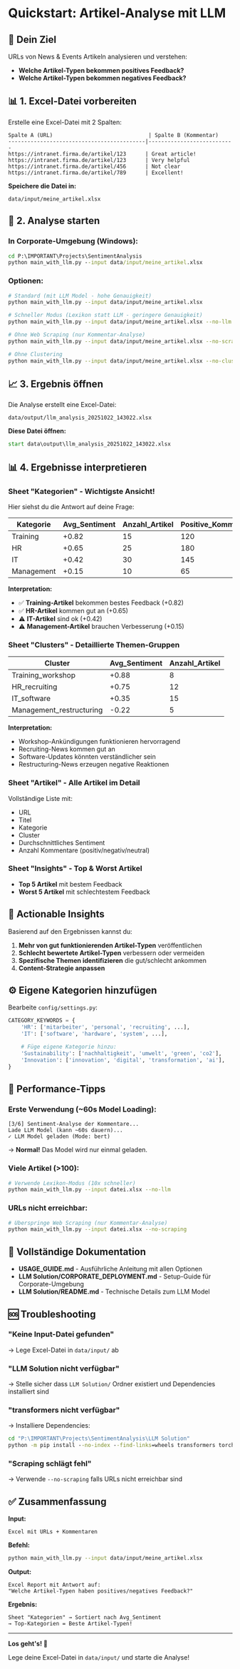 # Quickstart: Artikel-Analyse mit LLM

## 🎯 Dein Ziel

URLs von News & Events Artikeln analysieren und verstehen:
- **Welche Artikel-Typen bekommen positives Feedback?**
- **Welche Artikel-Typen bekommen negatives Feedback?**

## 📊 1. Excel-Datei vorbereiten

Erstelle eine Excel-Datei mit 2 Spalten:

```
Spalte A (URL)                              | Spalte B (Kommentar)
-------------------------------------------|---------------------------
https://intranet.firma.de/artikel/123      | Great article!
https://intranet.firma.de/artikel/123      | Very helpful
https://intranet.firma.de/artikel/456      | Not clear
https://intranet.firma.de/artikel/789      | Excellent!
```

**Speichere die Datei in:**
```
data/input/meine_artikel.xlsx
```

## 🚀 2. Analyse starten

### In Corporate-Umgebung (Windows):

```cmd
cd P:\IMPORTANT\Projects\SentimentAnalysis
python main_with_llm.py --input data/input/meine_artikel.xlsx
```

### Optionen:

```bash
# Standard (mit LLM Model - hohe Genauigkeit)
python main_with_llm.py --input data/input/meine_artikel.xlsx

# Schneller Modus (Lexikon statt LLM - geringere Genauigkeit)
python main_with_llm.py --input data/input/meine_artikel.xlsx --no-llm

# Ohne Web Scraping (nur Kommentar-Analyse)
python main_with_llm.py --input data/input/meine_artikel.xlsx --no-scraping

# Ohne Clustering
python main_with_llm.py --input data/input/meine_artikel.xlsx --no-clustering
```

## 📈 3. Ergebnis öffnen

Die Analyse erstellt eine Excel-Datei:
```
data/output/llm_analysis_20251022_143022.xlsx
```

**Diese Datei öffnen:**
```cmd
start data\output\llm_analysis_20251022_143022.xlsx
```

## 📊 4. Ergebnisse interpretieren

### Sheet "Kategorien" - **Wichtigste Ansicht!**

Hier siehst du die Antwort auf deine Frage:

| Kategorie | Avg_Sentiment | Anzahl_Artikel | Positive_Kommentare | Negative_Kommentare |
|-----------|---------------|----------------|---------------------|---------------------|
| Training  | +0.82         | 15             | 120                 | 8                   |
| HR        | +0.65         | 25             | 180                 | 45                  |
| IT        | +0.42         | 30             | 145                 | 78                  |
| Management| +0.15         | 10             | 65                  | 52                  |

**Interpretation:**
- ✅ **Training-Artikel** bekommen bestes Feedback (+0.82)
- ✅ **HR-Artikel** kommen gut an (+0.65)
- ⚠️ **IT-Artikel** sind ok (+0.42)
- ⚠️ **Management-Artikel** brauchen Verbesserung (+0.15)

### Sheet "Clusters" - Detaillierte Themen-Gruppen

| Cluster | Avg_Sentiment | Anzahl_Artikel |
|---------|---------------|----------------|
| Training_workshop | +0.88 | 8 |
| HR_recruiting | +0.75 | 12 |
| IT_software | +0.35 | 15 |
| Management_restructuring | -0.22 | 5 |

**Interpretation:**
- Workshop-Ankündigungen funktionieren hervorragend
- Recruiting-News kommen gut an
- Software-Updates könnten verständlicher sein
- Restructuring-News erzeugen negative Reaktionen

### Sheet "Artikel" - Alle Artikel im Detail

Vollständige Liste mit:
- URL
- Titel
- Kategorie
- Cluster
- Durchschnittliches Sentiment
- Anzahl Kommentare (positiv/negativ/neutral)

### Sheet "Insights" - Top & Worst Artikel

- **Top 5 Artikel** mit bestem Feedback
- **Worst 5 Artikel** mit schlechtestem Feedback

## 🎯 Actionable Insights

Basierend auf den Ergebnissen kannst du:

1. **Mehr von gut funktionierenden Artikel-Typen** veröffentlichen
2. **Schlecht bewertete Artikel-Typen** verbessern oder vermeiden
3. **Spezifische Themen identifizieren** die gut/schlecht ankommen
4. **Content-Strategie anpassen**

## ⚙️ Eigene Kategorien hinzufügen

Bearbeite `config/settings.py`:

```python
CATEGORY_KEYWORDS = {
    'HR': ['mitarbeiter', 'personal', 'recruiting', ...],
    'IT': ['software', 'hardware', 'system', ...],

    # Füge eigene Kategorie hinzu:
    'Sustainability': ['nachhaltigkeit', 'umwelt', 'green', 'co2'],
    'Innovation': ['innovation', 'digital', 'transformation', 'ai'],
}
```

## 🔧 Performance-Tipps

### Erste Verwendung (~60s Model Loading):
```
[3/6] Sentiment-Analyse der Kommentare...
Lade LLM Model (kann ~60s dauern)...
✓ LLM Model geladen (Mode: bert)
```
→ **Normal!** Das Model wird nur einmal geladen.

### Viele Artikel (>100):
```bash
# Verwende Lexikon-Modus (10x schneller)
python main_with_llm.py --input datei.xlsx --no-llm
```

### URLs nicht erreichbar:
```bash
# Überspringe Web Scraping (nur Kommentar-Analyse)
python main_with_llm.py --input datei.xlsx --no-scraping
```

## 📝 Vollständige Dokumentation

- **USAGE_GUIDE.md** - Ausführliche Anleitung mit allen Optionen
- **LLM Solution/CORPORATE_DEPLOYMENT.md** - Setup-Guide für Corporate-Umgebung
- **LLM Solution/README.md** - Technische Details zum LLM Model

## 🆘 Troubleshooting

### "Keine Input-Datei gefunden"
→ Lege Excel-Datei in `data/input/` ab

### "LLM Solution nicht verfügbar"
→ Stelle sicher dass `LLM Solution/` Ordner existiert und Dependencies installiert sind

### "transformers nicht verfügbar"
→ Installiere Dependencies:
```cmd
cd "P:\IMPORTANT\Projects\SentimentAnalysis\LLM Solution"
python -m pip install --no-index --find-links=wheels transformers torch
```

### "Scraping schlägt fehl"
→ Verwende `--no-scraping` falls URLs nicht erreichbar sind

## ✅ Zusammenfassung

**Input:**
```
Excel mit URLs + Kommentaren
```

**Befehl:**
```bash
python main_with_llm.py --input data/input/meine_artikel.xlsx
```

**Output:**
```
Excel Report mit Antwort auf:
"Welche Artikel-Typen haben positives/negatives Feedback?"
```

**Ergebnis:**
```
Sheet "Kategorien" → Sortiert nach Avg_Sentiment
→ Top-Kategorien = Beste Artikel-Typen!
```

---

**Los geht's! 🚀**

Lege deine Excel-Datei in `data/input/` und starte die Analyse!
